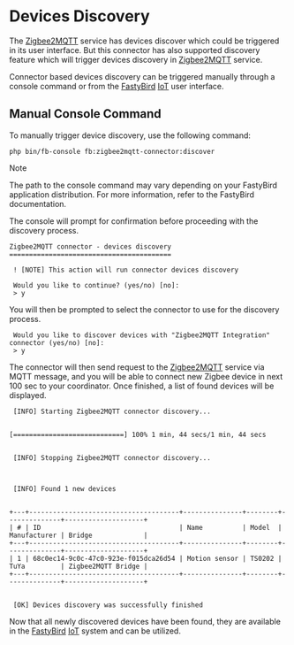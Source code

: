 # Devices Discovery

The [Zigbee2MQTT](https://www.zigbee2mqtt.io) service has devices discover which could be triggered in its user interface.
But this connector has also supported discovery feature which will trigger devices discovery in [Zigbee2MQTT](https://www.zigbee2mqtt.io) service.

Connector based devices discovery can be triggered manually through a console command or from the
[FastyBird](https://www.fastybird.com) [IoT](https://en.wikipedia.org/wiki/Internet_of_things) user interface.

## Manual Console Command

To manually trigger device discovery, use the following command:

```shell
php bin/fb-console fb:zigbee2mqtt-connector:discover
```

> [!NOTE]
The path to the console command may vary depending on your FastyBird application distribution. For more information, refer to the FastyBird documentation.

The console will prompt for confirmation before proceeding with the discovery process.

```shell
Zigbee2MQTT connector - devices discovery
=========================================

 ! [NOTE] This action will run connector devices discovery

 Would you like to continue? (yes/no) [no]:
 > y
```

You will then be prompted to select the connector to use for the discovery process.

```shell
 Would you like to discover devices with "Zigbee2MQTT Integration" connector (yes/no) [no]:
 > y
```

The connector will then send request to the [Zigbee2MQTT](https://www.zigbee2mqtt.io) service via MQTT message, and you will
be able to connect new Zigbee device in next 100 sec to your coordinator. Once finished, a list of found devices will be displayed.

```shell
 [INFO] Starting Zigbee2MQTT connector discovery...


[============================] 100% 1 min, 44 secs/1 min, 44 secs


 [INFO] Stopping Zigbee2MQTT connector discovery...



 [INFO] Found 1 new devices


+---+--------------------------------------+---------------+--------+--------------+--------------------+
| # | ID                                   | Name          | Model  | Manufacturer | Bridge             |
+---+--------------------------------------+---------------+--------+--------------+--------------------+
| 1 | 68c0ec14-9c0c-47c0-923e-f015dca26d54 | Motion sensor | TS0202 | TuYa         | Zigbee2MQTT Bridge |
+---+--------------------------------------+---------------+--------+--------------+--------------------+


 [OK] Devices discovery was successfully finished    
```

Now that all newly discovered devices have been found, they are available in the [FastyBird](https://www.fastybird.com) [IoT](https://en.wikipedia.org/wiki/Internet_of_things) system and can be utilized.
